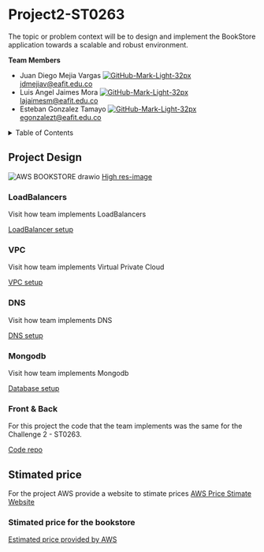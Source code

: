 # Project2-ST0263
The topic or problem context will be to design and implement the BookStore application towards a scalable and robust environment.

**Team Members**

* Juan Diego Mejia Vargas [![GitHub-Mark-Light-32px](https://user-images.githubusercontent.com/53051438/128283510-7d92c6a9-9c3e-4b22-b1ce-7786d951ef65.png)](https://github.com/jdmejiav) jdmejiav@eafit.edu.co
* Luis Angel Jaimes Mora [![GitHub-Mark-Light-32px](https://user-images.githubusercontent.com/53051438/128283510-7d92c6a9-9c3e-4b22-b1ce-7786d951ef65.png)](https://github.com/lajaimesm) lajaimesm@eafit.edu.co
* Esteban Gonzalez Tamayo [![GitHub-Mark-Light-32px](https://user-images.githubusercontent.com/53051438/128283510-7d92c6a9-9c3e-4b22-b1ce-7786d951ef65.png)](https://github.com/egonzalezt) egonzalezt@eafit.edu.co

<details>
  <summary>Table of Contents</summary>
  <ol>
    <li><a href="#project-design">Project Design</a></li>
    <li><a href="#loadbalancers">LoadBalancers</a></li>   
    <li><a href="#vpc">VPC</a></li>   
    <li><a href="#dns">DNS</a></li>   
    <li><a href="#mongodb">Database</a></li>   
    <li><a href="#front--back">Front&Back</a></li>   
    <li><a href="#stimated-price">Stimated Price</a></li>   
  </ol>
</details>


## Project Design
![AWS BOOKSTORE drawio](https://user-images.githubusercontent.com/53051438/168496460-32605341-8517-40b0-b1a9-aa1eb8554d5f.png)
[High res-image](https://github.com/egonzalezt/Project2-ST0263/blob/c84dcdd31e3d54162a4c61b15bab57bc81ccdead/AWS_Schema/AWS%20BOOKSTORE%20ARCHI.png) 

### LoadBalancers

Visit how team implements LoadBalancers

[LoadBalancer setup](https://github.com/egonzalezt/Project2-ST0263/blob/df82f0231f6a5c225899e310b58fbed679bf6e4a/Load%20Balancers/README.md) 

### VPC

Visit how team implements Virtual Private Cloud

[VPC setup](https://github.com/egonzalezt/Project2-ST0263/blob/df82f0231f6a5c225899e310b58fbed679bf6e4a/VPC/README.md) 

### DNS

Visit how team implements DNS

[DNS setup](https://github.com/egonzalezt/Project2-ST0263/blob/df82f0231f6a5c225899e310b58fbed679bf6e4a/dns/README.md) 

### Mongodb

Visit how team implements Mongodb

[Database setup](https://github.com/egonzalezt/Project2-ST0263/blob/df82f0231f6a5c225899e310b58fbed679bf6e4a/Mongodb/README.md) 

### Front & Back

For this project the code that the team implements was the same for the Challenge 2 - ST0263.

[Code repo](https://github.com/egonzalezt/Lab3-ST0263) 

## Stimated price

For the project AWS provide a website to stimate prices [AWS Price Stimate Website](https://calculator.aws/#/) 

### Stimated price for the bookstore

[Estimated price provided by AWS](https://calculator.aws/#/estimate?id=c67ae23c8369e2e3300816fa7dea938ad5615a43) 
